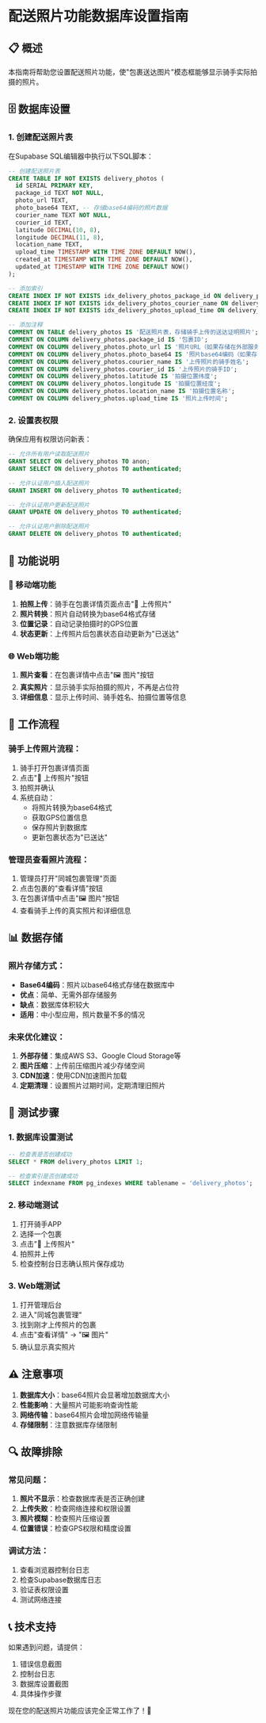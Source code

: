 # 配送照片功能数据库设置指南

## 📋 概述
本指南将帮助您设置配送照片功能，使"包裹送达图片"模态框能够显示骑手实际拍摄的照片。

## 🗄️ 数据库设置

### 1. 创建配送照片表
在Supabase SQL编辑器中执行以下SQL脚本：

```sql
-- 创建配送照片表
CREATE TABLE IF NOT EXISTS delivery_photos (
  id SERIAL PRIMARY KEY,
  package_id TEXT NOT NULL,
  photo_url TEXT,
  photo_base64 TEXT, -- 存储base64编码的照片数据
  courier_name TEXT NOT NULL,
  courier_id TEXT,
  latitude DECIMAL(10, 8),
  longitude DECIMAL(11, 8),
  location_name TEXT,
  upload_time TIMESTAMP WITH TIME ZONE DEFAULT NOW(),
  created_at TIMESTAMP WITH TIME ZONE DEFAULT NOW(),
  updated_at TIMESTAMP WITH TIME ZONE DEFAULT NOW()
);

-- 添加索引
CREATE INDEX IF NOT EXISTS idx_delivery_photos_package_id ON delivery_photos(package_id);
CREATE INDEX IF NOT EXISTS idx_delivery_photos_courier_name ON delivery_photos(courier_name);
CREATE INDEX IF NOT EXISTS idx_delivery_photos_upload_time ON delivery_photos(upload_time);

-- 添加注释
COMMENT ON TABLE delivery_photos IS '配送照片表，存储骑手上传的送达证明照片';
COMMENT ON COLUMN delivery_photos.package_id IS '包裹ID';
COMMENT ON COLUMN delivery_photos.photo_url IS '照片URL（如果存储在外部服务）';
COMMENT ON COLUMN delivery_photos.photo_base64 IS '照片base64编码（如果存储在数据库中）';
COMMENT ON COLUMN delivery_photos.courier_name IS '上传照片的骑手姓名';
COMMENT ON COLUMN delivery_photos.courier_id IS '上传照片的骑手ID';
COMMENT ON COLUMN delivery_photos.latitude IS '拍摄位置纬度';
COMMENT ON COLUMN delivery_photos.longitude IS '拍摄位置经度';
COMMENT ON COLUMN delivery_photos.location_name IS '拍摄位置名称';
COMMENT ON COLUMN delivery_photos.upload_time IS '照片上传时间';
```

### 2. 设置表权限
确保应用有权限访问新表：

```sql
-- 允许所有用户读取配送照片
GRANT SELECT ON delivery_photos TO anon;
GRANT SELECT ON delivery_photos TO authenticated;

-- 允许认证用户插入配送照片
GRANT INSERT ON delivery_photos TO authenticated;

-- 允许认证用户更新配送照片
GRANT UPDATE ON delivery_photos TO authenticated;

-- 允许认证用户删除配送照片
GRANT DELETE ON delivery_photos TO authenticated;
```

## 🔧 功能说明

### 📱 移动端功能
1. **拍照上传**：骑手在包裹详情页面点击"📸 上传照片"
2. **照片转换**：照片自动转换为base64格式存储
3. **位置记录**：自动记录拍摄时的GPS位置
4. **状态更新**：上传照片后包裹状态自动更新为"已送达"

### 🌐 Web端功能
1. **照片查看**：在包裹详情中点击"🖼️ 图片"按钮
2. **真实照片**：显示骑手实际拍摄的照片，不再是占位符
3. **详细信息**：显示上传时间、骑手姓名、拍摄位置等信息

## 🎯 工作流程

### 骑手上传照片流程：
1. 骑手打开包裹详情页面
2. 点击"📸 上传照片"按钮
3. 拍照并确认
4. 系统自动：
   - 将照片转换为base64格式
   - 获取GPS位置信息
   - 保存照片到数据库
   - 更新包裹状态为"已送达"

### 管理员查看照片流程：
1. 管理员打开"同城包裹管理"页面
2. 点击包裹的"查看详情"按钮
3. 在包裹详情中点击"🖼️ 图片"按钮
4. 查看骑手上传的真实照片和详细信息

## 📊 数据存储

### 照片存储方式：
- **Base64编码**：照片以base64格式存储在数据库中
- **优点**：简单、无需外部存储服务
- **缺点**：数据库体积较大
- **适用**：中小型应用，照片数量不多的情况

### 未来优化建议：
1. **外部存储**：集成AWS S3、Google Cloud Storage等
2. **图片压缩**：上传前压缩图片减少存储空间
3. **CDN加速**：使用CDN加速图片加载
4. **定期清理**：设置照片过期时间，定期清理旧照片

## 🚀 测试步骤

### 1. 数据库设置测试
```sql
-- 检查表是否创建成功
SELECT * FROM delivery_photos LIMIT 1;

-- 检查索引是否创建成功
SELECT indexname FROM pg_indexes WHERE tablename = 'delivery_photos';
```

### 2. 移动端测试
1. 打开骑手APP
2. 选择一个包裹
3. 点击"📸 上传照片"
4. 拍照并上传
5. 检查控制台日志确认照片保存成功

### 3. Web端测试
1. 打开管理后台
2. 进入"同城包裹管理"
3. 找到刚才上传照片的包裹
4. 点击"查看详情" → "🖼️ 图片"
5. 确认显示真实照片

## ⚠️ 注意事项

1. **数据库大小**：base64照片会显著增加数据库大小
2. **性能影响**：大量照片可能影响查询性能
3. **网络传输**：base64照片会增加网络传输量
4. **存储限制**：注意数据库存储限制

## 🔍 故障排除

### 常见问题：
1. **照片不显示**：检查数据库表是否正确创建
2. **上传失败**：检查网络连接和权限设置
3. **照片模糊**：检查照片压缩设置
4. **位置错误**：检查GPS权限和精度设置

### 调试方法：
1. 查看浏览器控制台日志
2. 检查Supabase数据库日志
3. 验证表权限设置
4. 测试网络连接

## 📞 技术支持

如果遇到问题，请提供：
1. 错误信息截图
2. 控制台日志
3. 数据库设置截图
4. 具体操作步骤

现在您的配送照片功能应该完全正常工作了！🎉
